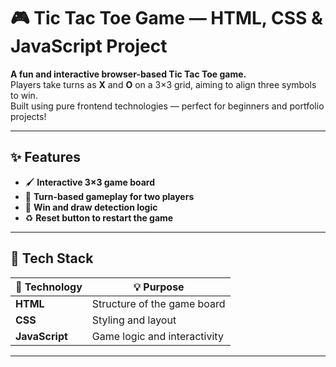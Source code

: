 # 🎮 **Tic Tac Toe Game — HTML, CSS & JavaScript Project**


**A fun and interactive browser-based Tic Tac Toe game.**  
Players take turns as **X** and **O** on a 3×3 grid, aiming to align three symbols to win.  
Built using pure frontend technologies — perfect for beginners and portfolio projects!

---

## ✨ **Features**

- 🖌️ **Interactive 3×3 game board**
- 🔄 **Turn-based gameplay for two players**
- 🧠 **Win and draw detection logic**
- ♻️ **Reset button to restart the game**
  

---

## 🧰 **Tech Stack**
| 🔧 Technology | 💡 Purpose |
|--------------|------------|
| **HTML**     | Structure of the game board |
| **CSS**      | Styling and layout |
| **JavaScript** | Game logic and interactivity |

---
